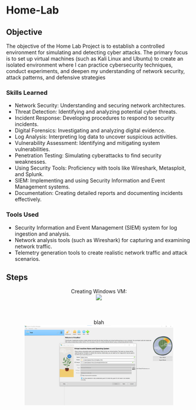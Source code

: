 # Home-Lab


## Objective


The objective of the Home Lab Project is to establish a controlled environment for simulating and detecting cyber attacks. The primary focus is to set up virtual machines (such as Kali Linux and Ubuntu) to create an isolated environment where I can practice cybersecurity techniques, conduct experiments, and deepen my understanding of network security, attack patterns, and defensive strategies

### Skills Learned


- Network Security: Understanding and securing network architectures.
- Threat Detection: Identifying and analyzing potential cyber threats.
- Incident Response: Developing procedures to respond to security incidents.
- Digital Forensics: Investigating and analyzing digital evidence.
- Log Analysis: Interpreting log data to uncover suspicious activities.
- Vulnerability Assessment: Identifying and mitigating system vulnerabilities.
- Penetration Testing: Simulating cyberattacks to find security weaknesses.
- Using Security Tools: Proficiency with tools like Wireshark, Metasploit, and Splunk.
- SIEM: Implementing and using Security Information and Event Management systems.
- Documentation: Creating detailed reports and documenting incidents effectively.

### Tools Used


- Security Information and Event Management (SIEM) system for log ingestion and analysis.
- Network analysis tools (such as Wireshark) for capturing and examining network traffic.
- Telemetry generation tools to create realistic network traffic and attack scenarios.

## Steps

<p align="center">
Creating Windows VM: <br/>
<img src="https://imgur.com/a/8vhRuy8.png"/>
<br />
<br />
<br />

<p align="center">
  blah<br/>
<img src="1.creating windows WM .png" height="80%" width="80%" alt="Disk Sanitization Steps"/>
